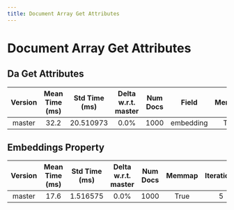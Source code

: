 ```yaml
---
title: Document Array Get Attributes
---
```

# Document Array Get Attributes

## Da Get Attributes

| Version | Mean Time (ms) | Std Time (ms) | Delta w.r.t. master | Num Docs | Field | Memmap | Iterations |
| :---: | :---: | :---: | :---: | :---: | :---: | :---: | :---: |
| master | 32.2 | 20.510973 | 0.0% | 1000 | embedding | True | 5 |
## Embeddings Property

| Version | Mean Time (ms) | Std Time (ms) | Delta w.r.t. master | Num Docs | Memmap | Iterations |
| :---: | :---: | :---: | :---: | :---: | :---: | :---: |
| master | 17.6 | 1.516575 | 0.0% | 1000 | True | 5 |
